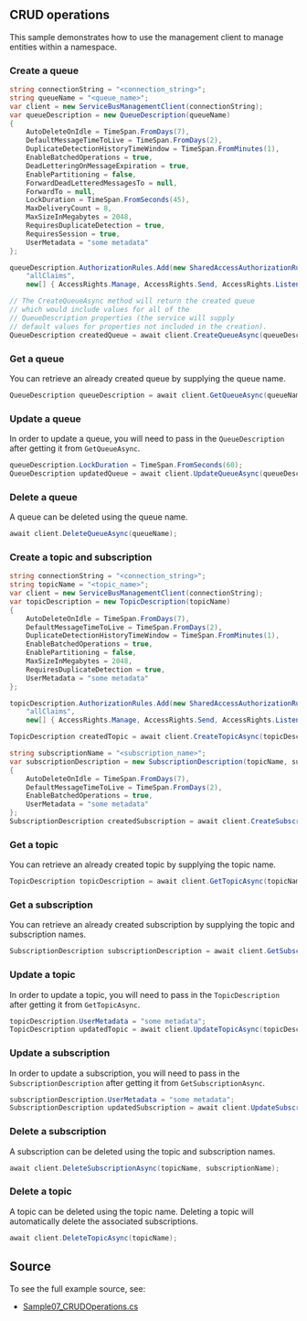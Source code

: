 ## CRUD operations

This sample demonstrates how to use the management client to manage entities within a namespace.

### Create a queue

```C# Snippet:CreateQueue
string connectionString = "<connection_string>";
string queueName = "<queue_name>";
var client = new ServiceBusManagementClient(connectionString);
var queueDescription = new QueueDescription(queueName)
{
    AutoDeleteOnIdle = TimeSpan.FromDays(7),
    DefaultMessageTimeToLive = TimeSpan.FromDays(2),
    DuplicateDetectionHistoryTimeWindow = TimeSpan.FromMinutes(1),
    EnableBatchedOperations = true,
    DeadLetteringOnMessageExpiration = true,
    EnablePartitioning = false,
    ForwardDeadLetteredMessagesTo = null,
    ForwardTo = null,
    LockDuration = TimeSpan.FromSeconds(45),
    MaxDeliveryCount = 8,
    MaxSizeInMegabytes = 2048,
    RequiresDuplicateDetection = true,
    RequiresSession = true,
    UserMetadata = "some metadata"
};

queueDescription.AuthorizationRules.Add(new SharedAccessAuthorizationRule(
    "allClaims",
    new[] { AccessRights.Manage, AccessRights.Send, AccessRights.Listen }));

// The CreateQueueAsync method will return the created queue
// which would include values for all of the
// QueueDescription properties (the service will supply
// default values for properties not included in the creation).
QueueDescription createdQueue = await client.CreateQueueAsync(queueDescription);
```

### Get a queue
You can retrieve an already created queue by supplying the queue name.

```C# Snippet:GetQueue
QueueDescription queueDescription = await client.GetQueueAsync(queueName);
```

### Update a queue

In order to update a queue, you will need to pass in the `QueueDescription` after 
getting it from `GetQueueAsync`.

```C# Snippet:UpdateQueue
queueDescription.LockDuration = TimeSpan.FromSeconds(60);
QueueDescription updatedQueue = await client.UpdateQueueAsync(queueDescription);
```

### Delete a queue

A queue can be deleted using the queue name.

```C# Snippet:DeleteQueue
await client.DeleteQueueAsync(queueName);
```

### Create a topic and subscription

```C# Snippet:CreateTopicAndSubscription
string connectionString = "<connection_string>";
string topicName = "<topic_name>";
var client = new ServiceBusManagementClient(connectionString);
var topicDescription = new TopicDescription(topicName)
{
    AutoDeleteOnIdle = TimeSpan.FromDays(7),
    DefaultMessageTimeToLive = TimeSpan.FromDays(2),
    DuplicateDetectionHistoryTimeWindow = TimeSpan.FromMinutes(1),
    EnableBatchedOperations = true,
    EnablePartitioning = false,
    MaxSizeInMegabytes = 2048,
    RequiresDuplicateDetection = true,
    UserMetadata = "some metadata"
};

topicDescription.AuthorizationRules.Add(new SharedAccessAuthorizationRule(
    "allClaims",
    new[] { AccessRights.Manage, AccessRights.Send, AccessRights.Listen }));

TopicDescription createdTopic = await client.CreateTopicAsync(topicDescription);

string subscriptionName = "<subscription_name>";
var subscriptionDescription = new SubscriptionDescription(topicName, subscriptionName)
{
    AutoDeleteOnIdle = TimeSpan.FromDays(7),
    DefaultMessageTimeToLive = TimeSpan.FromDays(2),
    EnableBatchedOperations = true,
    UserMetadata = "some metadata"
};
SubscriptionDescription createdSubscription = await client.CreateSubscriptionAsync(subscriptionDescription);
```

### Get a topic

You can retrieve an already created topic by supplying the topic name.

```C# Snippet:GetTopic
TopicDescription topicDescription = await client.GetTopicAsync(topicName);
```

### Get a subscription

You can retrieve an already created subscription by supplying the topic and subscription names.

```C# Snippet:GetSubscription
SubscriptionDescription subscriptionDescription = await client.GetSubscriptionAsync(topicName, subscriptionName);
```

### Update a topic

In order to update a topic, you will need to pass in the `TopicDescription` after 
getting it from `GetTopicAsync`.

```C# Snippet:UpdateTopic
topicDescription.UserMetadata = "some metadata";
TopicDescription updatedTopic = await client.UpdateTopicAsync(topicDescription);
```

### Update a subscription

In order to update a subscription, you will need to pass in the 
`SubscriptionDescription` after getting it from `GetSubscriptionAsync`.

```C# Snippet:UpdateSubscription
subscriptionDescription.UserMetadata = "some metadata";
SubscriptionDescription updatedSubscription = await client.UpdateSubscriptionAsync(subscriptionDescription);
```

### Delete a subscription

A subscription can be deleted using the topic and subscription names.

```C# Snippet:DeleteSubscription
await client.DeleteSubscriptionAsync(topicName, subscriptionName);
```

### Delete a topic

A topic can be deleted using the topic name. Deleting a topic will automatically delete the 
associated subscriptions.

```C# Snippet:DeleteTopic
await client.DeleteTopicAsync(topicName);
```

## Source

To see the full example source, see:

* [Sample07_CRUDOperations.cs](../tests/Samples/Sample07_CRUDOperations.cs)
